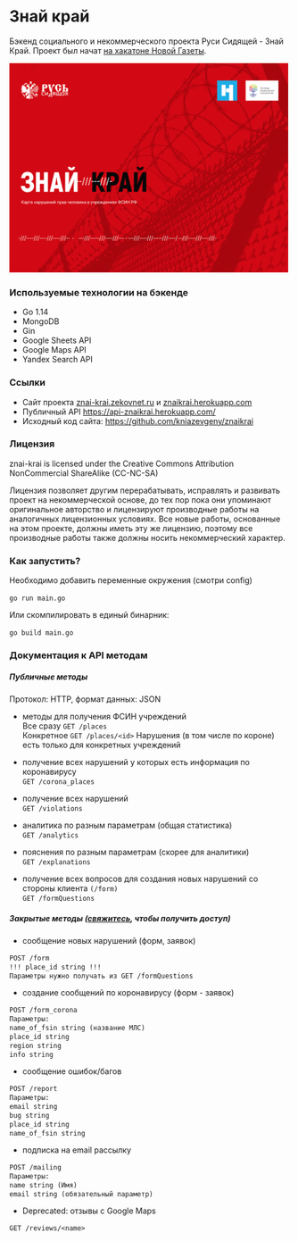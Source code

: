 # Знай край
Бэкенд социального и некоммерческого проекта Руси Сидящей - Знай Край. Проект был начат [на хакатоне Новой Газеты](https://projector2020.te-st.ru/).

<img src="https://github.com/semyon-dev/znai-krai/blob/master/img.png" alt="drawing" width="500"/>

### Используемые технологии на бэкенде
* Go 1.14
* MongoDB
* Gin
* Google Sheets API
* Google Maps API
* Yandex Search API

### Ссылки
* Сайт проекта [znai-krai.zekovnet.ru](https://znai-krai.zekovnet.ru/) и [znaikrai.herokuapp.com](https://znaikrai.herokuapp.com/)
* Публичный API https://api-znaikrai.herokuapp.com/
* Исходный код сайта: https://github.com/kniazevgeny/znaikrai

### Лицензия
znai-krai is licensed under the Creative Commons Attribution NonCommercial ShareAlike (CC-NC-SA)

Лицензия позволяет другим перерабатывать, исправлять и развивать проект на некоммерческой основе, до тех пор пока они упоминают оригинальное авторство и лицензируют производные работы на аналогичных лицензионных условиях. Все новые работы, основанные на этом проекте, должны иметь эту же лицензию, поэтому все производные работы также должны носить некоммерческий характер.

### Как запустить?

Необходимо добавить переменные окружения (смотри config)

`go run main.go`

Или скомпилировать в единый бинарник:

`go build main.go`

### Документация к API методам
##### Публичные методы

Протокол: HTTP, формат данных: JSON

* методы для получения ФСИН учреждений \
Все сразу `GET /places` \
Конкретное `GET /places/<id>`
Нарушения (в том числе по короне) есть только для конкретных учреждений

* получение всех нарушений у которых есть информация по коронавирусу \
`GET /corona_places`

* получение всех нарушений \
`GET /violations`

* аналитика по разным параметрам (общая статистика) \
`GET /analytics`

* пояснения по разным параметрам (скорее для аналитики) \
`GET /explanations`

* получение всех вопросов для создания новых нарушений со стороны клиента `(/form)` \
`GET /formQuestions`

##### Закрытые методы ([свяжитесь](https://t.me/semyon_dev), чтобы получить доступ)

* сообщение новых нарушений (форм, заявок)
```
POST /form
!!! place_id string !!!
Параметры нужно получать из GET /formQuestions
```

* создание сообщений по коронавирусу (форм - заявок)
```
POST /form_corona
Параметры:
name_of_fsin string (название МЛС)
place_id string
region string
info string
```

* сообщение ошибок/багов
```
POST /report
Параметры:
email string
bug string
place_id string
name_of_fsin string
```

* подписка на email рассылку
```
POST /mailing
Параметры:
name string (Имя)
email string (обязательный параметр)
```

* Deprecated: отзывы с Google Maps
```
GET /reviews/<name>
```